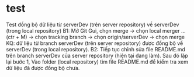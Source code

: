 # test
Test đồng bộ dữ liệu từ serverDev (trên server repository) về serverDev (trong local repository)
B1: Mở Git Gui, chọn merge -> chọn local merger ... (ctr + M) -> chọn tracking branch -> chọn origin/serverDev -> chọn merge
     KQ: dữ liệu từ branch serverDev (trên server repository) được đồng bộ về serverDev (trong local repository).
B2: Tiếp tục chỉnh sửa file README.md trên branch serverDev của server repository (hiện tại đang làm). 
    Sau đó lặp lại bước 1,
    Vào folder (local repository) tìm file README.md để kiểm tra xem dữ liệu đã được đồng bộ chưa.
